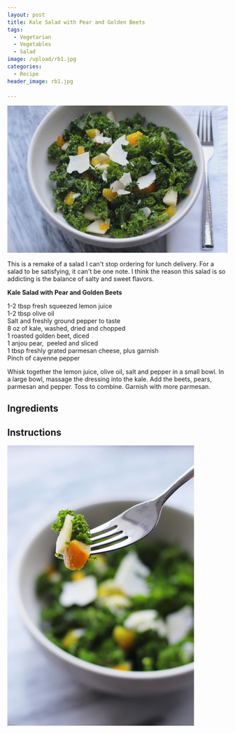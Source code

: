```yaml
---
layout: post
title: Kale Salad with Pear and Golden Beets
tags:
  - Vegetarian
  - Vegetables
  - Salad
image: /upload/rb1.jpg
categories:
  - Recipe
header_image: rb1.jpg

---
```


![Image of Kale Salad with Pear and Golden Beets.](/upload/rb1.jpg)

This is a remake of a salad I can't stop ordering for lunch delivery. For a salad to be satisfying, it can't be one note. I think the reason this salad is so addicting is the balance of salty and sweet flavors.  
  
**Kale Salad with Pear and Golden Beets**  
  
1-2 tbsp fresh squeezed lemon juice  
1-2 tbsp olive oil  
Salt and freshly ground pepper to taste  
8 oz of kale, washed, dried and chopped  
1 roasted golden beet, diced  
1 anjou pear,  peeled and sliced  
1 tbsp freshly grated parmesan cheese, plus garnish  
Pinch of cayenne pepper  
  
Whisk together the lemon juice, olive oil, salt and pepper in a small bowl. In a large bowl, massage the dressing into the kale. Add the beets, pears, parmesan and pepper. Toss to combine. Garnish with more parmesan.

## Ingredients



## Instructions







![Image of Kale Salad with Pear and Golden Beets.](/upload/rb2.jpg)